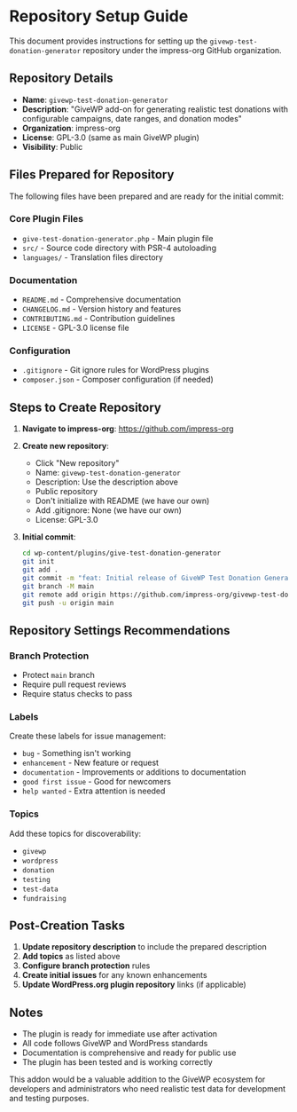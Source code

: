 # Repository Setup Guide

This document provides instructions for setting up the `givewp-test-donation-generator` repository under the impress-org GitHub organization.

## Repository Details

- **Name**: `givewp-test-donation-generator`
- **Description**: "GiveWP add-on for generating realistic test donations with configurable campaigns, date ranges, and donation modes"
- **Organization**: impress-org
- **License**: GPL-3.0 (same as main GiveWP plugin)
- **Visibility**: Public

## Files Prepared for Repository

The following files have been prepared and are ready for the initial commit:

### Core Plugin Files
- `give-test-donation-generator.php` - Main plugin file
- `src/` - Source code directory with PSR-4 autoloading
- `languages/` - Translation files directory

### Documentation
- `README.md` - Comprehensive documentation
- `CHANGELOG.md` - Version history and features
- `CONTRIBUTING.md` - Contribution guidelines
- `LICENSE` - GPL-3.0 license file

### Configuration
- `.gitignore` - Git ignore rules for WordPress plugins
- `composer.json` - Composer configuration (if needed)

## Steps to Create Repository

1. **Navigate to impress-org**: https://github.com/impress-org
2. **Create new repository**:
   - Click "New repository"
   - Name: `givewp-test-donation-generator`
   - Description: Use the description above
   - Public repository
   - Don't initialize with README (we have our own)
   - Add .gitignore: None (we have our own)
   - License: GPL-3.0

3. **Initial commit**:
   ```bash
   cd wp-content/plugins/give-test-donation-generator
   git init
   git add .
   git commit -m "feat: Initial release of GiveWP Test Donation Generator v1.0.0"
   git branch -M main
   git remote add origin https://github.com/impress-org/givewp-test-donation-generator.git
   git push -u origin main
   ```

## Repository Settings Recommendations

### Branch Protection
- Protect `main` branch
- Require pull request reviews
- Require status checks to pass

### Labels
Create these labels for issue management:
- `bug` - Something isn't working
- `enhancement` - New feature or request
- `documentation` - Improvements or additions to documentation
- `good first issue` - Good for newcomers
- `help wanted` - Extra attention is needed

### Topics
Add these topics for discoverability:
- `givewp`
- `wordpress`
- `donation`
- `testing`
- `test-data`
- `fundraising`

## Post-Creation Tasks

1. **Update repository description** to include the prepared description
2. **Add topics** as listed above
3. **Configure branch protection** rules
4. **Create initial issues** for any known enhancements
5. **Update WordPress.org plugin repository** links (if applicable)

## Notes

- The plugin is ready for immediate use after activation
- All code follows GiveWP and WordPress standards
- Documentation is comprehensive and ready for public use
- The plugin has been tested and is working correctly

This addon would be a valuable addition to the GiveWP ecosystem for developers and administrators who need realistic test data for development and testing purposes.
